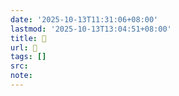 ```yaml
---
date: '2025-10-13T11:31:06+08:00'
lastmod: '2025-10-13T13:04:51+08:00'
title: 󰨑
url: 󰨑
tags: []
src:
note:
---
```

